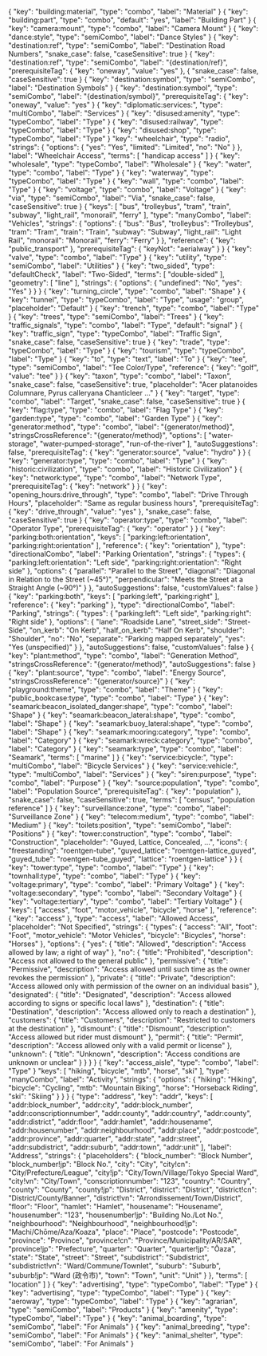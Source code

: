 
{
"key": "building:material",
"type": "combo",
"label": "Material"
}
{
"key": "building:part",
"type": "combo",
"default": "yes",
"label": "Building Part"
}
{
"key": "camera:mount",
"type": "combo",
"label": "Camera Mount"
}
{
"key": "dance:style",
"type": "semiCombo",
"label": "Dance Styles"
}
{
"key": "destination:ref",
"type": "semiCombo",
"label": "Destination Road Numbers",
"snake_case": false,
"caseSensitive": true
}
{
"key": "destination:ref",
"type": "semiCombo",
"label": "{destination/ref}",
"prerequisiteTag": {
"key": "oneway",
"value": "yes"
},
{
"snake_case": false,
"caseSensitive": true
}
{
"key": "destination:symbol",
"type": "semiCombo",
"label": "Destination Symbols"
}
{
"key": "destination:symbol",
"type": "semiCombo",
"label": "{destination/symbol}",
"prerequisiteTag": {
"key": "oneway",
"value": "yes"
}
{
"key": "diplomatic:services:",
"type": "multiCombo",
"label": "Services"
}
{
"key": "disused:amenity",
"type": "typeCombo",
"label": "Type"
}
{
"key": "disused:railway",
"type": "typeCombo",
"label": "Type"
}
{
"key": "disused:shop",
"type": "typeCombo",
"label": "Type"
}
"key": "wheelchair",
"type": "radio",
"strings": {
"options": {
"yes": "Yes",
"limited": "Limited",
"no": "No"
}
},
"label": "Wheelchair Access",
"terms": [
"handicap access"
]
}
{
"key": "wholesale",
"type": "typeCombo",
"label": "Wholesale"
}
{
"key": "water",
"type": "combo",
"label": "Type"
}
{
"key": "waterway",
"type": "typeCombo",
"label": "Type"
}
{
"key": "wall",
"type": "combo",
"label": "Type"
}
{
"key": "voltage",
"type": "combo",
"label": "Voltage"
}
{
"key": "via",
"type": "semiCombo",
"label": "Via",
"snake_case": false,
"caseSensitive": true
}
{
"keys": [
"bus",
"trolleybus",
"tram",
"train",
"subway",
"light_rail",
"monorail",
"ferry"
],
"type": "manyCombo",
"label": "Vehicles",
"strings": {
"options": {
"bus": "Bus",
"trolleybus": "Trolleybus",
"tram": "Tram",
"train": "Train",
"subway": "Subway",
"light_rail": "Light Rail",
"monorail": "Monorail",
"ferry": "Ferry"
}
},
"reference": {
"key": "public_transport"
},
"prerequisiteTag": {
"keyNot": "aerialway"
}
}
{
"key": "valve",
"type": "combo",
"label": "Type"
}
{
"key": "utility",
"type": "semiCombo",
"label": "Utilities"
}
{
"key": "two_sided",
"type": "defaultCheck",
"label": "Two-Sided",
"terms": [
"double-sided"
],
"geometry": [
"line"
],
"strings": {
"options": {
"undefined": "No",
"yes": "Yes"
}
}
}
{
"key": "turning_circle",
"type": "combo",
"label": "Shape"
}
{
"key": "tunnel",
"type": "typeCombo",
"label": "Type",
"usage": "group",
"placeholder": "Default"
}
{
"key": "trench",
"type": "combo",
"label": "Type"
}
{
"key": "trees",
"type": "semiCombo",
"label": "Trees"
}
{
"key": "traffic_signals",
"type": "combo",
"label": "Type",
"default": "signal"
}
{
"key": "traffic_sign",
"type": "typeCombo",
"label": "Traffic Sign",
"snake_case": false,
"caseSensitive": true
}
{
"key": "trade",
"type": "typeCombo",
"label": "Type"
}
{
"key": "tourism",
"type": "typeCombo",
"label": "Type"
}
{
"key": "to",
"type": "text",
"label": "To"
}
{
"key": "tee",
"type": "semiCombo",
"label": "Tee Color/Type",
"reference": {
"key": "golf",
"value": "tee"
}
}
{
"key": "taxon",
"type": "combo",
"label": "Taxon",
"snake_case": false,
"caseSensitive": true,
"placeholder": "Acer platanoides Columnare, Pyrus calleryana Chanticleer …"
}
{
"key": "target",
"type": "combo",
"label": "Target",
"snake_case": false,
"caseSensitive": true
}
{
"key": "flag:type",
"type": "combo",
"label": "Flag Type"
}
{
"key": "garden:type",
"type": "combo",
"label": "Garden Type"
}
{
"key": "generator:method",
"type": "combo",
"label": "{generator/method}",
"stringsCrossReference": "{generator/method}",
"options": [
"water-storage",
"water-pumped-storage",
"run-of-the-river"
],
"autoSuggestions": false,
"prerequisiteTag": {
"key": "generator:source",
"value": "hydro"
}
}
{
"key": "generator:type",
"type": "combo",
"label": "Type"
}
{
"key": "historic:civilization",
"type": "combo",
"label": "Historic Civilization"
}
{
"key": "network:type",
"type": "combo",
"label": "Network Type",
"prerequisiteTag": {
"key": "network"
}
}
{
"key": "opening_hours:drive_through",
"type": "combo",
"label": "Drive Through Hours",
"placeholder": "Same as regular business hours",
"prerequisiteTag": {
"key": "drive_through",
"value": "yes"
},
"snake_case": false,
"caseSensitive": true
}
{
"key": "operator:type",
"type": "combo",
"label": "Operator Type",
"prerequisiteTag": {
"key": "operator"
}
}
{
"key": "parking:both:orientation",
"keys": [
"parking:left:orientation",
"parking:right:orientation"
],
"reference": {
"key": "orientation"
},
"type": "directionalCombo",
"label": "Parking Orientation",
"strings": {
"types": {
"parking:left:orientation": "Left side",
"parking:right:orientation": "Right side"
},
"options": {
"parallel": "Parallel to the Street",
"diagonal": "Diagonal in Relation to the Street (~45°)",
"perpendicular": "Meets the Street at a Straight Angle (~90°)"
}
},
"autoSuggestions": false,
"customValues": false
}
{
"key": "parking:both",
"keys": [
"parking:left",
"parking:right"
],
"reference": {
"key": "parking"
},
"type": "directionalCombo",
"label": "Parking",
"strings": {
"types": {
"parking:left": "Left side",
"parking:right": "Right side"
},
"options": {
"lane": "Roadside Lane",
"street_side": "Street-Side",
"on_kerb": "On Kerb",
"half_on_kerb": "Half On Kerb",
"shoulder": "Shoulder",
"no": "No",
"separate": "Parking mapped separately",
"yes": "Yes (unspecified)"
}
},
"autoSuggestions": false,
"customValues": false
}
{
"key": "plant:method",
"type": "combo",
"label": "Generation Method",
"stringsCrossReference": "{generator/method}",
"autoSuggestions": false
}
{
"key": "plant:source",
"type": "combo",
"label": "Energy Source",
"stringsCrossReference": "{generator/source}"
}
{
"key": "playground:theme",
"type": "combo",
"label": "Theme"
}
{
"key": "public_bookcase:type",
"type": "combo",
"label": "Type"
}
{
"key": "seamark:beacon_isolated_danger:shape",
"type": "combo",
"label": "Shape"
}
{
"key": "seamark:beacon_lateral:shape",
"type": "combo",
"label": "Shape"
}
{
"key": "seamark:buoy_lateral:shape",
"type": "combo",
"label": "Shape"
}
{
"key": "seamark:mooring:category",
"type": "combo",
"label": "Category"
}
{
"key": "seamark:wreck:category",
"type": "combo",
"label": "Category"
}
{
"key": "seamark:type",
"type": "combo",
"label": "Seamark",
"terms": [
"marine"
]
}
{
"key": "service:bicycle:",
"type": "multiCombo",
"label": "Bicycle Services"
}
{
"key": "service:vehicle:",
"type": "multiCombo",
"label": "Services"
}
{
"key": "siren:purpose",
"type": "combo",
"label": "Purpose"
}
{
"key": "source:population",
"type": "combo",
"label": "Population Source",
"prerequisiteTag": {
"key": "population"
},
"snake_case": false,
"caseSensitive": true,
"terms": [
"census",
"population reference"
]
}
{
"key": "surveillance:zone",
"type": "combo",
"label": "Surveillance Zone"
}
{
"key": "telecom:medium",
"type": "combo",
"label": "Medium"
}
{
"key": "toilets:position",
"type": "semiCombo",
"label": "Positions"
}
{
"key": "tower:construction",
"type": "combo",
"label": "Construction",
"placeholder": "Guyed, Lattice, Concealed, ...",
"icons": {
"freestanding": "roentgen-tube",
"guyed_lattice": "roentgen-lattice_guyed",
"guyed_tube": "roentgen-tube_guyed",
"lattice": "roentgen-lattice"
}
}
{
"key": "tower:type",
"type": "combo",
"label": "Type"
}
{
"key": "townhall:type",
"type": "combo",
"label": "Type"
}
{
"key": "voltage:primary",
"type": "combo",
"label": "Primary Voltage"
}
{
"key": "voltage:secondary",
"type": "combo",
"label": "Secondary Voltage"
}
{
"key": "voltage:tertiary",
"type": "combo",
"label": "Tertiary Voltage"
}
{
"keys": [
"access",
"foot",
"motor_vehicle",
"bicycle",
"horse"
],
"reference": {
"key": "access"
},
"type": "access",
"label": "Allowed Access",
"placeholder": "Not Specified",
"strings": {
"types": {
"access": "All",
"foot": "Foot",
"motor_vehicle": "Motor Vehicles",
"bicycle": "Bicycles",
"horse": "Horses"
},
"options": {
"yes": {
"title": "Allowed",
"description": "Access allowed by law; a right of way"
},
"no": {
"title": "Prohibited",
"description": "Access not allowed to the general public"
},
"permissive": {
"title": "Permissive",
"description": "Access allowed until such time as the owner revokes the permission"
},
"private": {
"title": "Private",
"description": "Access allowed only with permission of the owner on an individual basis"
},
"designated": {
"title": "Designated",
"description": "Access allowed according to signs or specific local laws"
},
"destination": {
"title": "Destination",
"description": "Access allowed only to reach a destination"
},
"customers": {
"title": "Customers",
"description": "Restricted to customers at the destination"
},
"dismount": {
"title": "Dismount",
"description": "Access allowed but rider must dismount"
},
"permit": {
"title": "Permit",
"description": "Access allowed only with a valid permit or license"
},
"unknown": {
"title": "Unknown",
"description": "Access conditions are unknown or unclear"
}
}
}
}
{
"key": "access_aisle",
"type": "combo",
"label": "Type"
}
"keys": [
"hiking",
"bicycle",
"mtb",
"horse",
"ski"
],
"type": "manyCombo",
"label": "Activity",
"strings": {
"options": {
"hiking": "Hiking",
"bicycle": "Cycling",
"mtb": "Mountain Biking",
"horse": "Horseback Riding",
"ski": "Skiing"
}
}
}
{
"type": "address",
"key": "addr",
"keys": [
"addr:block_number",
"addr:city",
"addr:block_number",
"addr:conscriptionnumber",
"addr:county",
"addr:country",
"addr:county",
"addr:district",
"addr:floor",
"addr:hamlet",
"addr:housename",
"addr:housenumber",
"addr:neighbourhood",
"addr:place",
"addr:postcode",
"addr:province",
"addr:quarter",
"addr:state",
"addr:street",
"addr:subdistrict",
"addr:suburb",
"addr:town",
"addr:unit"
],
"label": "Address",
"strings": {
"placeholders": {
"block_number": "Block Number",
"block_number!jp": "Block No.",
"city": "City",
"city!cn": "City/Prefecture/League",
"city!jp": "City/Town/Village/Tokyo Special Ward",
"city!vn": "City/Town",
"conscriptionnumber": "123",
"country": "Country",
"county": "County",
"county!jp": "District",
"district": "District",
"district!cn": "District/County/Banner",
"district!vn": "Arrondissement/Town/District",
"floor": "Floor",
"hamlet": "Hamlet",
"housename": "Housename",
"housenumber": "123",
"housenumber!jp": "Building No./Lot No.",
"neighbourhood": "Neighbourhood",
"neighbourhood!jp": "Machi/Chōme/Aza/Koaza",
"place": "Place",
"postcode": "Postcode",
"province": "Province",
"province!cn": "Province/Municipality/AR/SAR",
"province!jp": "Prefecture",
"quarter": "Quarter",
"quarter!jp": "Ōaza",
"state": "State",
"street": "Street",
"subdistrict": "Subdistrict",
"subdistrict!vn": "Ward/Commune/Townlet",
"suburb": "Suburb",
"suburb!jp": "Ward (政令市)",
"town": "Town",
"unit": "Unit"
}
},
"terms": [
"location"
]
}
{
"key": "advertising",
"type": "typeCombo",
"label": "Type"
}
{
"key": "advertising",
"type": "typeCombo",
"label": "Type"
}
{
"key": "aeroway",
"type": "typeCombo",
"label": "Type"
}
{
"key": "agrarian",
"type": "semiCombo",
"label": "Products"
}
{
"key": "amenity",
"type": "typeCombo",
"label": "Type"
}
{
"key": "animal_boarding",
"type": "semiCombo",
"label": "For Animals"
}
{
"key": "animal_breeding",
"type": "semiCombo",
"label": "For Animals"
}
{
"key": "animal_shelter",
"type": "semiCombo",
"label": "For Animals"
}